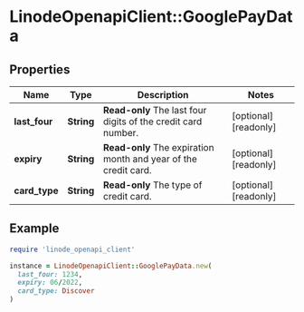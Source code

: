 # LinodeOpenapiClient::GooglePayData

## Properties

| Name | Type | Description | Notes |
| ---- | ---- | ----------- | ----- |
| **last_four** | **String** | __Read-only__ The last four digits of the credit card number. | [optional][readonly] |
| **expiry** | **String** | __Read-only__ The expiration month and year of the credit card. | [optional][readonly] |
| **card_type** | **String** | __Read-only__ The type of credit card. | [optional][readonly] |

## Example

```ruby
require 'linode_openapi_client'

instance = LinodeOpenapiClient::GooglePayData.new(
  last_four: 1234,
  expiry: 06/2022,
  card_type: Discover
)
```

